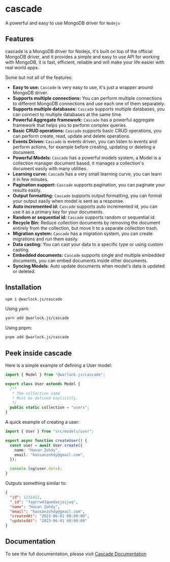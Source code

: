 # cascade

A powerful and easy to use MongoDB driver for `Nodejs`

## Features

cascade is a MongoDB driver for Nodejs, it's built on top of the official MongoDB driver, and it provides a simple and easy to use API for working with MongoDB, it is fast, efficient, reliable and will make your life easier with real world apps.

Some but not all of the features:


- **Easy to use:** `Cascade` is very easy to use, it's just a wrapper around MongoDB driver.
- **Supports multiple connections:** You can perform multiple connections to different MongoDB connections and use each one of them separately.
- **Supports multiple databases:** `Cascade` supports multiple databases, you can connect to multiple databases at the same time.
- **Powerful Aggregate framework:** `Cascade` has a powerful aggregate framework that helps you to perform complex queries.
- **Basic CRUD operations:** `Cascade` supports basic CRUD operations, you can perform create, read, update and delete operations.
- **Events Driven:** `Cascade` is events driven, you can listen to events and perform actions, for example before creating, updating or deleting a document.
- **Powerful Models:** `Cascade` has a powerful models system, a Model is a collection manager document based, it manages a collection's document easily with many utilities.
- **Learning curve:** `Cascade` has a very small learning curve, you can learn it in few minutes.
- **Pagination support:** `Cascade` supports pagination, you can paginate your results easily.
- **Output formatting:** `Cascade` supports output formatting, you can format your output easily when model is sent as a response.
- **Auto incremented id:** `Cascade` supports auto incremented id, you can use it as a primary key for your documents.
- **Random or sequential id:** `Cascade` supports random or sequential id.
- **Recycle Bin:** Reduce collection documents by removing the document entirely from the collection, but move it to a separate collection trash.
- **Migration system:** `Cascade` has a migration system, you can create migrations and run them easily.
- **Data casting:** You can cast your data to a specific type or using custom casting.
- **Embedded documents:** `Cascade` supports single and multiple embedded documents, you can embed documents inside other documents.
- **Syncing Models**: Auto update documents when model's data is updated or deleted.


## Installation

```bash
npm i @warlock.js/cascade
```

Using yarn:

```bash
yarn add @warlock.js/cascade
```

Using pnpm:

```bash
pnpm add @warlock.js/cascade
```


## Peek inside cascade

Here is a simple example of defining a User model:

```ts title="src/models/user.ts"
import { Model } from "@warlock.js/cascade";

export class User extends Model {
  /**
   * The collection name
   * Must be defined explicitly.
   */
  public static collection = "users";
}
```

A quick example of creating a user:

```ts title="src/controllers/users.ts"
import { User } from "src/models/user";

export async function createUser() {
  const user = await User.create({
    name: "Hasan Zohdy",
    email: "hassanzohdy@gmail.com",
  });

  console.log(user.data);
}
```

Outputs something similar to:

```json
{
  "id": 1231412,
  "_id": "fagtrw43qwedasjoijwq",
  "name": "Hasan Zohdy",
  "email": "hassanzohdy@gmail.com",
  "createdAt": "2023-06-01 00:00:00",
  "updatedAt": "2023-06-01 00:00:00"
}
```


## Documentation

To see the full documentation, please visit [Cascade Documentation](https://warlock.js.org/docs/cascade/getting-started/introduction) 